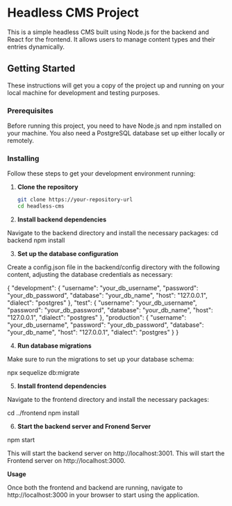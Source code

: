 # Headless CMS Project

This is a simple headless CMS built using Node.js for the backend and React for the frontend. It allows users to manage content types and their entries dynamically.

## Getting Started

These instructions will get you a copy of the project up and running on your local machine for development and testing purposes.

### Prerequisites

Before running this project, you need to have Node.js and npm installed on your machine. You also need a PostgreSQL database set up either locally or remotely.

### Installing

Follow these steps to get your development environment running:

1. **Clone the repository**

   ```bash
   git clone https://your-repository-url
   cd headless-cms

2. **Install backend dependencies**

Navigate to the backend directory and install the necessary packages:
cd backend
npm install

3. **Set up the database configuration**

Create a config.json file in the backend/config directory with the following content, adjusting the database credentials as necessary:

{
    "development": {
        "username": "your_db_username",
        "password": "your_db_password",
        "database": "your_db_name",
        "host": "127.0.0.1",
        "dialect": "postgres"
    },
    "test": {
        "username": "your_db_username",
        "password": "your_db_password",
        "database": "your_db_name",
        "host": "127.0.0.1",
        "dialect": "postgres"
    },
    "production": {
        "username": "your_db_username",
        "password": "your_db_password",
        "database": "your_db_name",
        "host": "127.0.0.1",
        "dialect": "postgres"
    }
}

4. **Run database migrations**

Make sure to run the migrations to set up your database schema:

npx sequelize db:migrate

5. **Install frontend dependencies**

Navigate to the frontend directory and install the necessary packages:

cd ../frontend
npm install

6. **Start the backend server and Fronend Server**

npm start

This will start the backend server on http://localhost:3001.
This will start the Frontend server on http://localhost:3000.

**Usage**

Once both the frontend and backend are running, navigate to http://localhost:3000 in your browser to start using the application.




